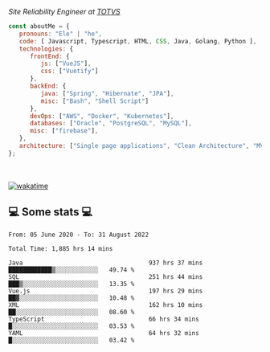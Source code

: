 <p><em>Site Reliability Engineer at <a href="https://www.totvs.com/">TOTVS</a></br>
</em></p>


```javascript
const aboutMe = {
   pronouns: "Ele" | "he",
   code: [ Javascript, Typescript, HTML, CSS, Java, Golang, Python ],
   technologies: {
      frontEnd: {
         js: ["VueJS"],
         css: ["Vuetify"]
      },
      backEnd: {
         java: ["Spring", "Hibernate", "JPA"],
         misc: ["Bash", "Shell Script"]
      },
      devOps: ["AWS", "Docker", "Kubernetes"],
      databases: ["Oracle", "PostgreSQL", "MySQL"],
      misc: ["firebase"],
   },
   architecture: ["Single page applications", "Clean Architecture", "MVC", "Microservices"],
};
```
</br></br>
[![wakatime](https://wakatime.com/badge/user/a3a8ed06-d304-4d6b-bc86-4adc418cdea7.svg)](https://wakatime.com/@a3a8ed06-d304-4d6b-bc86-4adc418cdea7)
<h2>💻 Some stats 💻</h2>

<!--START_SECTION:waka-->

```text
From: 05 June 2020 - To: 31 August 2022

Total Time: 1,885 hrs 14 mins

Java                                   937 hrs 37 mins ████████████▒░░░░░░░░░░░░   49.74 %
SQL                                    251 hrs 44 mins ███▒░░░░░░░░░░░░░░░░░░░░░   13.35 %
Vue.js                                 197 hrs 29 mins ██▓░░░░░░░░░░░░░░░░░░░░░░   10.48 %
XML                                    162 hrs 10 mins ██░░░░░░░░░░░░░░░░░░░░░░░   08.60 %
TypeScript                             66 hrs 34 mins  █░░░░░░░░░░░░░░░░░░░░░░░░   03.53 %
YAML                                   64 hrs 32 mins  █░░░░░░░░░░░░░░░░░░░░░░░░   03.42 %
```

<!--END_SECTION:waka-->
